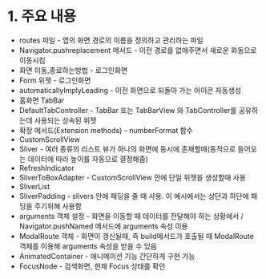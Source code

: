 # 1. 주요 내용
* routes 파일 - 앱의 화면 경로의 이름을 정의하고 관리하는 파일
* Navigator.pushreplacement 메서드 - 이전 경로를 없애주면서 새로운 화동으로 이동시킴
* 화면 이동,종료하는방법 - 로그인화면
* Form 위젯 - 로그인화면
* automaticallyImplyLeading - 이전 화면으로 되돌아 가는 아이콘 자동생성
* 홈화면 TabBar
* DefaultTabController - TabBar 또는 TabBarView 와 TabController를 공유하는데 사용되는 상속된 위젯
* 확장 메서드(Extension methods) - numberFormat 함수
* CustomScrollView
* Sliver - 여러 종류의 리스트 뷰가 하나의 화면에 동시에 존재할때(동적으로 들어오는 데이터에 따라 높이를 자동으로 결정해줌)
* RefreshIndicator
* SliverToBoxAdapter - CustomScrollView 안에 단일 위젯을 생성할때 사용
* SliverList
* SliverPadding - slivers 안에 패딩을 줄 때 사용. 이 예시에서는 상단과 하단에 패딩을 주기위해 사용함
* arguments 객체 설정 - 화면을 이동할 때 데이터를 전달해야 하는 상황에서 / Navigator.pushNamed 메서드에 arguments 속성 이용
* ModalRoute 객체 - 화면이 갱신될때, 즉 build메서드가 호출될 때 ModalRoute 객체를 이용해 arguments 속성을 받을 수 있음
* AnimatedContainer - 애니메이션 기능 간단하게 구현 가능
* FocusNode - 검색화면, 현재 Focus 상태를 확인